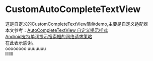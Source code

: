# CustomAutoCompleteTextView
这是自定义的CustomCompleteTextView简单demo,主要是自定义适配器</br>
本文参考：<a href="https://www.cnblogs.com/blog4wei/p/9100726.html" target="_blank">AutoCompleteTextView 自定义提示样式</a></br>
        <a href="https://blog.csdn.net/lvshaorong/article/details/51878833" target="_blank">Android支持单词提示搜索框的网络请求策略</a></br>
在此表示感谢。</br>
		oooooooo
		uuuuuuu  
		lllllll  
		
		
		
		
		
                

